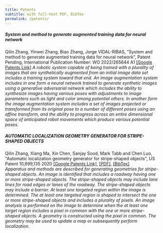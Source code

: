 ```yaml
---
title: Patents
subtitle: with full-text PDF, BibTex 
permalink: /patents/
---
```

##### System and method to generate augmented training data for neural network
Qilin Zhang, Yinwei Zhang, Biao Zhang, Jorge VIDAL-RIBAS, "System and method to generate augmented training data for neural network", Patent Pending, International Publication Number: WO 2022/265644 A1 [[Google Patents Link]](https://patents.google.com/patent/WO2022265644A1/)
*A robotic system capable of being trained with a plurality of images that are synthetically augmented from an initial image data set includes a training system toward that end. An image augmentation system includes in one form a neural network trained to generate synthetic images using a generative adversarial network which includes the ability to synthesize images having various poses with adjustments to image parameters such as light and color among potential others. In another form the image augmentation system includes a set of images projected or transformed from its original pose to a number of different poses using an affine transform, and the ability to progress across an entire dimensional space of anticipated robot movements which produce various potential poses.*

##### AUTOMATIC LOCALIZATION GEOMETRY GENERATOR FOR STRIPE-SHAPED OBJECTS 
Qilin Zhang, Xiang Ma, Xin Chen, Sanjay Sood, Mark Tabb and Chen Luo, "Automatic localization geometry generator for stripe-shaped objects", US Patent 10,699,135 2020 [[Google Patents Link]](https://patents.google.com/patent/US10699135B2/en), [[PDF]](https://qilin-zhang.github.io/_pages/pdfs/US10699135.pdf?raw=true), [[BibTex]](https://qilin-zhang.github.io/_pages/bibtexs/zhang2020automatic.txt?raw=true)  
*Apparatus and methods are described for generating geometries for stripe-shaped objects. An image is identified that includes a roadway having one or more stripe-shaped objects. The stripe-shaped objects may include lane lines for road edges or lanes of the roadway. The stripe-shaped objects may include a barrier. At least one targeted region within the image is determined. The at least one targeted region is shaped to intersect the one or more stripe-shaped objects and includes a plurality of pixels. An image analysis is performed on the image to determine when the at least one target region includes a pixel in common with the one or more stripe-shaped objects. A geometry is constructed using the pixel in common. The geometry may be used to update a map or subsequently perform localization.*

